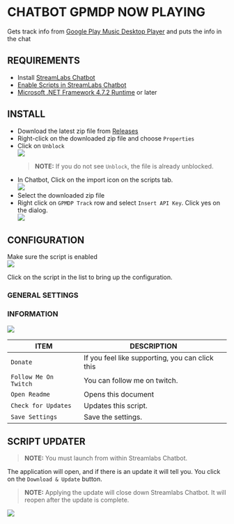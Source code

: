# CHATBOT GPMDP NOW PLAYING

Gets track info from [Google Play Music Desktop Player](https://www.googleplaymusicdesktopplayer.com/) and puts the info in the chat

## REQUIREMENTS

- Install [StreamLabs Chatbot](https://streamlabs.com/chatbot)
- [Enable Scripts in StreamLabs Chatbot](https://github.com/StreamlabsSupport/Streamlabs-Chatbot/wiki/Prepare-&-Import-Scripts)
- [Microsoft .NET Framework 4.7.2 Runtime](https://dotnet.microsoft.com/download/dotnet-framework/net472) or later

## INSTALL

- Download the latest zip file from [Releases](https://github.com/camalot/chatbot-gpmdp/releases/latest)
- Right-click on the downloaded zip file and choose `Properties`
- Click on `Unblock`  
[![](https://i.imgur.com/YoUi7UCl.png)](https://i.imgur.com/YoUi7UC.png)  
  > **NOTE:** If you do not see `Unblock`, the file is already unblocked.
- In Chatbot, Click on the import icon on the scripts tab.  
  ![](https://i.imgur.com/16JjCvR.png)
- Select the downloaded zip file
- Right click on `GPMDP Track` row and select `Insert API Key`. Click yes on the dialog.  
[![](https://i.imgur.com/AWmtHKFl.png)](https://i.imgur.com/AWmtHKF.png)  

## CONFIGURATION

Make sure the script is enabled  
[![](https://i.imgur.com/mJMVOY2l.png)](https://i.imgur.com/mJMVOY2.png)  

Click on the script in the list to bring up the configuration.

### GENERAL SETTINGS  


### INFORMATION  

[![](https://i.imgur.com/MKxaCXLl.png)](https://i.imgur.com/MKxaCXL.png)  

| ITEM | DESCRIPTION | 
| ---- | ----------- | 
| `Donate` | If you feel like supporting, you can click this |  
| `Follow Me On Twitch` | You can follow me on twitch. |  
| `Open Readme` | Opens this document |  
| `Check for Updates` | Updates this script. |  
| `Save Settings` | Save the settings. |  

## SCRIPT UPDATER

> **NOTE:** You must launch from within Streamlabs Chatbot. 

The application will open, and if there is an update it will tell you. You click on the `Download & Update` button. 

> **NOTE:** Applying the update will close down Streamlabs Chatbot. It will reopen after the update is complete.

[![](https://i.imgur.com/hfNMfvJl.png)](https://i.imgur.com/hfNMfvJ.png)

